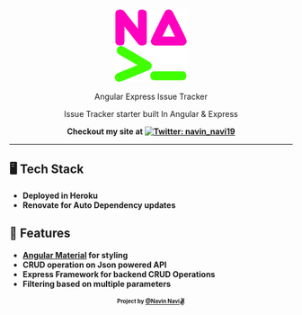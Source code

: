<p align="center">
  <a href="https://navin-navi.github.io">
    <img alt="Navin | Logo" src="https://raw.githubusercontent.com/navin-navi/navin-navi.github.io/dev/static/logo.png" width="130" />
  </a>
</p>

<p align="center">
  Angular Express Issue Tracker
</p>

<p align="center">
  Issue Tracker starter built In Angular & Express
</p>

<p align="center">
  <strong>
  Checkout my site at <a href="https://angular-express-issue-tracker.herokuapp.com/>Angular Express Issue Tracker</a>
  </strong>
</p>

<p align="center">
  <a href="https://twitter.com/navin_navi19">
    <img alt="Twitter: navin_navi19" src="https://img.shields.io/twitter/follow/navin_navi19.svg?style=social" target="_blank" />
  </a>
</p>

---

## 🖥 Tech Stack

- Deployed in Heroku
- Renovate for Auto Dependency updates

## 🚀 Features

- [Angular Material](https://material.angular.io/) for styling
- CRUD operation on Json powered API
- Express Framework for backend CRUD Operations
- Filtering based on multiple parameters

<div align="center">

<sub><sup>Project by <a href="https://github.com/navin-navi"> @Navin Navi</a></sup></sub><small>✌</small>

</div>
